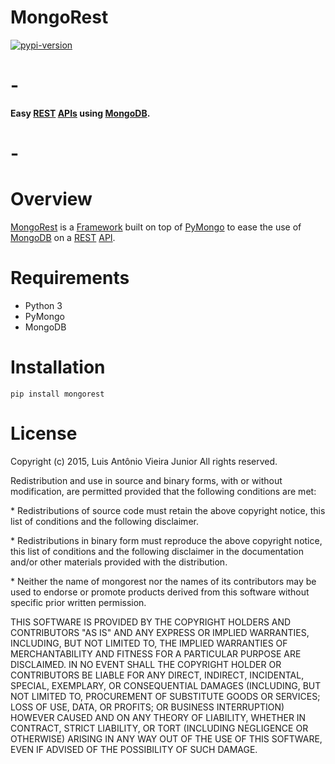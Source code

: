 # MongoRest

[![pypi-version]][pypi]

# -
**Easy [REST][rest] [APIs][api] using [MongoDB][mongodb].**
# -

# Overview

[MongoRest][mongorest] is a [Framework][framework] built on top of [PyMongo][pymongo] to ease the use of [MongoDB][mongodb] on a [REST][rest] [API][api].


# Requirements

* Python 3
* PyMongo
* MongoDB

# Installation

    pip install mongorest
    
# License

Copyright (c) 2015, Luis Antônio Vieira Junior
All rights reserved.

Redistribution and use in source and binary forms, with or without
modification, are permitted provided that the following conditions are met:

\*  Redistributions of source code must retain the above copyright notice, this
    list of conditions and the following disclaimer.

\*  Redistributions in binary form must reproduce the above copyright notice,
    this list of conditions and the following disclaimer in the documentation
    and/or other materials provided with the distribution.

\*  Neither the name of mongorest nor the names of its
    contributors may be used to endorse or promote products derived from
    this software without specific prior written permission.

THIS SOFTWARE IS PROVIDED BY THE COPYRIGHT HOLDERS AND CONTRIBUTORS "AS IS"
AND ANY EXPRESS OR IMPLIED WARRANTIES, INCLUDING, BUT NOT LIMITED TO, THE
IMPLIED WARRANTIES OF MERCHANTABILITY AND FITNESS FOR A PARTICULAR PURPOSE ARE
DISCLAIMED. IN NO EVENT SHALL THE COPYRIGHT HOLDER OR CONTRIBUTORS BE LIABLE
FOR ANY DIRECT, INDIRECT, INCIDENTAL, SPECIAL, EXEMPLARY, OR CONSEQUENTIAL
DAMAGES (INCLUDING, BUT NOT LIMITED TO, PROCUREMENT OF SUBSTITUTE GOODS OR
SERVICES; LOSS OF USE, DATA, OR PROFITS; OR BUSINESS INTERRUPTION) HOWEVER
CAUSED AND ON ANY THEORY OF LIABILITY, WHETHER IN CONTRACT, STRICT LIABILITY,
OR TORT (INCLUDING NEGLIGENCE OR OTHERWISE) ARISING IN ANY WAY OUT OF THE USE
OF THIS SOFTWARE, EVEN IF ADVISED OF THE POSSIBILITY OF SUCH DAMAGE.

[pypi-version]: https://pypip.in/version/mongorest/badge.svg
[pypi]: https://pypi.python.org/pypi/mongorest

[rest]: https://en.wikipedia.org/wiki/Rest
[api]: https://en.wikipedia.org/wiki/Application_programming_interface
[mongodb]: https://www.mongodb.org/

[mongorest]: https://github.com/lvieirajr/mongorest/
[framework]: https://en.wikipedia.org/wiki/Software_framework
[pymongo]: https://github.com/mongodb/mongo-python-driver/ 
